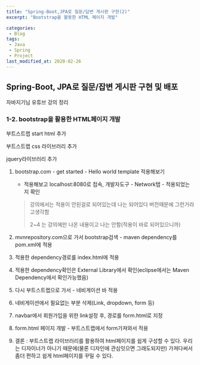 ```yaml
---
title: "Spring-Boot,JPA로 질문/답변 게시판 구현(2)"
excerpt: "Bootstrap을 활용한 HTML 페이지 개발"

categories:
 - Blog
tags:
 - Java
 - Spring
 - Project
last_modified_at: 2020-02-26
---
```




## Spring-Boot, JPA로 질문/잡변 게시판 구현 및 배포

자바지기님 유튜브 강의 정리

### 1-2. bootstrap을 활용한 HTML페이지 개발

부트스트랩 start html 추가

부트스트랩 css 라이브러리 추가

jquery라이브러리  추가

1. bootstrap.com - get started - Hello world template 적용해보기

   * 적용해보고 localhost:8080로 접속, 개발자도구 - Network탭 - 적용되었는지 확인

   > 강의에서는 적용이 안된걸로 되어있는데 나는 되어있다 버전때문에 그런거라고생각함
   >
   > 2~4 는 강의에만 나온 내용이고 나는 안함(적용이 바로 되어있으니까)

2. mvnrepository.com으로 가서 bootstrap검색 - maven dependency를 pom.xml에 적용
3. 적용한 dependency경로를 index.html에 적용
4. 적용한 dependency확인은 External Library에서 확인(eclipse에서는 Maven Dependency에서 확인가능했음)
5. 다시 부트스트랩으로 가서 - 네비게이션 바 적용
6. 네비게이션에서 필요없는 부분 삭제(Link, dropdown, form 등)
7. navbar에서 회원가입을 위한 link설정 후, 경로를 form.html로 지정
8. form.html 페이지 개발 - 부트스트랩에서 form가져와서 적용
9. 결론 : 부트스트랩 라이브러리를 활용하여 html페이지를 쉽게 구성할 수 있다. 우리는 디자이너가 아니기 때문에(물론 디자인에 관심잇으면 그래도되지만) 가져다써서 좀더 편하고 쉽게 html페이지를 꾸밀 수 있다.